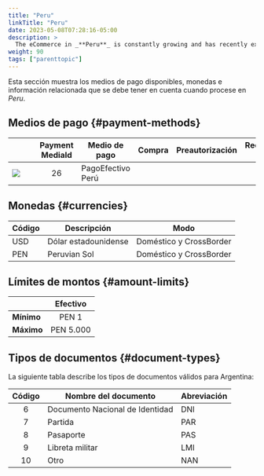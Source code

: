 ```yaml
---
title: "Peru"
linkTitle: "Peru"
date: 2023-05-08T07:28:16-05:00
description: >
  The eCommerce in _**Peru**_ is constantly growing and has recently experienced a boom. According to data from the Cámara de Comercio de Lima, eCommerce in Peru has grown by 95% in the last five years and is expected to continue increasing in the coming years. Furthermore, the eCommerce sector in Peru has been driven by increasing internet penetration and growing consumer confidence in the security of online transactions.
weight: 90
tags: ["parenttopic"]
---
```


Esta sección muestra los medios de pago disponibles, monedas e información relacionada que se debe tener en cuenta cuando procese en _Peru_.

## Medios de pago {#payment-methods}

| | Payment MediaId | Medio de pago | Compra | Preautorización | Reembolso total | Reembolso parcial | Tipo | Flujo |
|-----|:---:|---|:---:|:---:|:---:|:---:|-----|-----|
| <img src="https://s3.amazonaws.com/gateway.test.bamboopayment.com/payment-method-logos/PagoEfectivo_PhysicalNetwork.png" style="min-width: 40px;" /> | 26 | PagoEfectivo Perú  | <img src="/assets/check_mark_64.png" width="15px"/> | <img src="/assets/x_mark_64.png" width="15px"/> | <img src="/assets/x_mark_64.png" width="15px"/> | <img src="/assets/x_mark_64.png" width="15px"/> | Efectivo | API |

## Monedas {#currencies}

| Código | Descripción  | Modo                     |
|------|--------------|--------------------------|
| USD  | Dólar estadounidense    | Doméstico y CrossBorder |
| PEN  | Peruvian Sol | Doméstico y CrossBorder |

## Límites de montos {#amount-limits}

<div id="shortTable"></div>

|  | Efectivo |
|---|:---:|
| **Mínimo**  | PEN 1 | 
| **Máximo** | PEN 5.000 |

## Tipos de documentos {#document-types}
La siguiente tabla describe los tipos de documentos válidos para Argentina:

| Código | Nombre del documento                   | Abreviación |
|:----:|---------------------------------|--------------|
| 6    | Documento Nacional de Identidad | DNI          |
| 7    | Partida                         | PAR          |
| 8    | Pasaporte                       | PAS          |
| 9    | Libreta militar                 | LMI          |
| 10   | Otro                            | NAN          |
